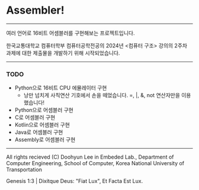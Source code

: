 <h1>Assembler!</h1>

------------------------------

여러 언어로 16비트 어셈블러를 구현해보는 프로젝트입니다. 

한국교통대학교 컴퓨터학부 컴퓨터공학전공의 2024년 <컴퓨터 구조> 강의의 2주차 과제에 대한 제출물을 개발하기 위해 시작되었습니다. 

--------------------------------

<h3>TODO</h3>

 - Python으로 16비트 CPU 에뮬레이터 구현
    - 낭만 넘치게 사칙연산 기호에서 손을 떼었습니다. =, |, &, not 연산자만을 이용했습니다!
 - Python으로 어셈블러 구현
 - C로 어셈블러 구현
 - Kotlin으로 어셈블러 구현
 - Java로 어셈블러 구현
 - Assembly로 어셈블러 구현

----------------------------------

All rights recieved (C) Doohyun Lee in Embeded Lab., Department of Computer Engineering, School of Computer, Korea National University of Transportation

Genesis 1:3  |  Dixitque Deus: "Fiat Lux", Et Facta Est Lux.